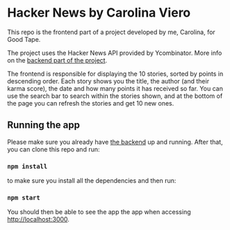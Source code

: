 # Hacker News by Carolina Viero

This repo is the frontend part of a project developed by me, Carolina, for Good Tape.

The project uses the Hacker News API provided by Ycombinator. More info on the [backend part of the project](https://github.com/carolinaviero/hacker-news-be).

The frontend is responsible for displaying the 10 stories, sorted by points in descending order. Each story shows you the title, the author (and their karma score), the date and how many points it has received so far.
You can use the search bar to search within the stories shown, and at the bottom of the page you can refresh the stories and get 10 new ones.

## Running the app

Please make sure you already have [the backend](https://github.com/carolinaviero/hacker-news-be) up and running. After that, you can clone this repo and run:

### `npm install`

to make sure you install all the dependencies and then run:

### `npm start`

You should then be able to see the app the app when accessing [http://localhost:3000](http://localhost:3000).
